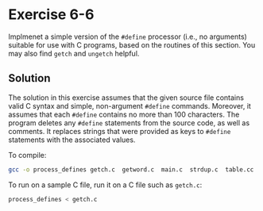 # Exercise 6-6

Implmenet a simple version of the `#define` processor (i.e., no arguments) suitable for use with C programs,
based on the routines of this section. You may also find `getch` and `ungetch` helpful.

## Solution

The solution in this exercise assumes that the given source file contains valid C syntax and simple, non-argument
`#define` commands. Moreover, it assumes that each `#define` contains no more than 100 characters. The program
deletes any `#define` statements from the source code, as well as comments. It replaces strings that were provided
as keys to `#define` statements with the associated values.

To compile:

```bash
gcc -o process_defines getch.c  getword.c  main.c  strdup.c  table.cc
```

To run on a sample C file, run it on a C file such as `getch.c`:

```bash
process_defines < getch.c
```
